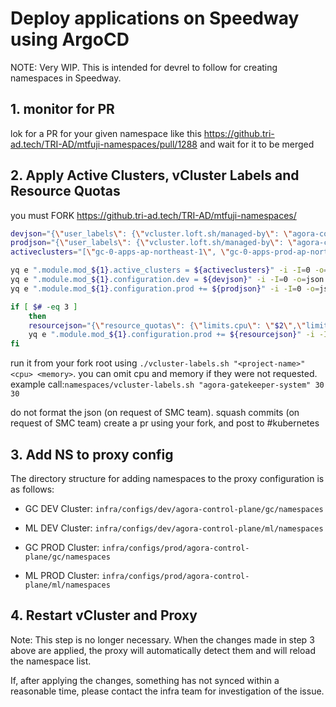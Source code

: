 # Deploy applications on Speedway using ArgoCD

NOTE: Very WIP. This is intended for devrel to follow for creating namespaces in Speedway.

## 1. monitor for PR

lok for a PR for your given namespace like this <https://github.tri-ad.tech/TRI-AD/mtfuji-namespaces/pull/1288> and wait for it to be merged

## 2. Apply Active Clusters, vCluster Labels and Resource Quotas

you must FORK <https://github.tri-ad.tech/TRI-AD/mtfuji-namespaces/>

```bash
devjson="{\"user_labels\": {\"vcluster.loft.sh/managed-by\": \"agora-control-plane-dev-x-dev\"}}"
prodjson="{\"user_labels\": {\"vcluster.loft.sh/managed-by\": \"agora-control-plane-prod-x-prod\"}}"
activeclusters="[\"gc-0-apps-ap-northeast-1\", \"gc-0-apps-prod-ap-northeast-1\",\"ml-0-apps-ap-northeast-1\", \"ml-0-apps-prod-ap-northeast-1\"]"

yq e ".module.mod_${1}.active_clusters = ${activeclusters}" -i -I=0 -o=json ./namespaces/$1.tf.json
yq e ".module.mod_${1}.configuration.dev = ${devjson}" -i -I=0 -o=json ./namespaces/$1.tf.json
yq e ".module.mod_${1}.configuration.prod += ${prodjson}" -i -I=0 -o=json ./namespaces/$1.tf.json

if [ $# -eq 3 ]
    then
    resourcejson="{\"resource_quotas\": {\"limits.cpu\": \"$2\",\"limits.memory\": \"$3Gi\",\"requests.cpu\": \"$2\",\"requests.memory\": \"$3Gi\"}}"
    yq e ".module.mod_${1}.configuration.prod += ${resourcejson}" -i -I=0 -o=json ./namespaces/$1.tf.json
fi
```

run it from your fork root using `./vcluster-labels.sh "<project-name>" <cpu> <memory>`. you can omit cpu and memory if they were not requested. example call:`namespaces/vcluster-labels.sh "agora-gatekeeper-system" 30 30`

do not format the json (on request of SMC team).
squash commits (on request of SMC team)
create a pr using your fork, and post to #kubernetes

## 3. Add NS to proxy config

The directory structure for adding namespaces to the proxy configuration is as follows:

- GC DEV Cluster: `infra/configs/dev/agora-control-plane/gc/namespaces`

- ML DEV Cluster: `infra/configs/dev/agora-control-plane/ml/namespaces`

- GC PROD Cluster: `infra/configs/prod/agora-control-plane/gc/namespaces`

- ML PROD Cluster: `infra/configs/prod/agora-control-plane/ml/namespaces`

## 4. Restart vCluster and Proxy

Note: This step is no longer necessary. When the changes made in step 3 above are applied, the proxy will automatically
detect them and will reload the namespace list.

If, after applying the changes, something has not synced within a reasonable time, please contact the infra team for
investigation of the issue.
